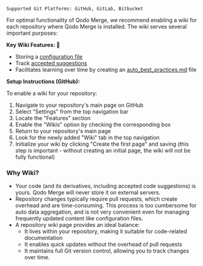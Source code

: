 `Supported Git Platforms: GitHub, GitLab, Bitbucket`


For optimal functionality of Qodo Merge, we recommend enabling a wiki for each repository where Qodo Merge is installed. The wiki serves several important purposes:

**Key Wiki Features: 💎**

- Storing a [configuration file](https://qodo-merge-docs.qodo.ai/usage-guide/configuration_options/#wiki-configuration-file)
- Track [accepted suggestions](https://qodo-merge-docs.qodo.ai/tools/improve/#suggestion-tracking)
- Facilitates learning over time by creating an [auto_best_practices.md](https://qodo-merge-docs.qodo.ai/core-abilities/auto_best_practices) file


**Setup Instructions (GitHub):**

To enable a wiki for your repository:

1. Navigate to your repository's main page on GitHub
2. Select "Settings" from the top navigation bar
3. Locate the "Features" section
4. Enable the "Wikis" option by checking the corresponding box
5. Return to your repository's main page
6. Look for the newly added "Wiki" tab in the top navigation
7. Initialize your wiki by clicking "Create the first page" and saving (this step is important - without creating an initial page, the wiki will not be fully functional)

### Why Wiki?

- Your code (and its derivatives, including accepted code suggestions) is yours. Qodo Merge will never store it on external servers.
- Repository changes typically require pull requests, which create overhead and are time-consuming. This process is too cumbersome for auto data aggregation, and is not very convenient even for managing frequently updated content like configuration files.
- A repository wiki page provides an ideal balance:
    - It lives within your repository, making it suitable for code-related documentation
    - It enables quick updates without the overhead of pull requests
    - It maintains full Git version control, allowing you to track changes over time.
